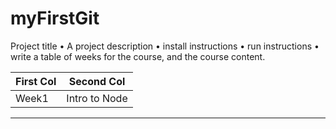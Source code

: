 # myFirstGit
Project title
• A project description
• install instructions
• run instructions
• write a table of weeks for the course, and the course content.

| First Col | Second Col |
| -------- | --------- |
| Week1 | Intro to Node |
-----------
